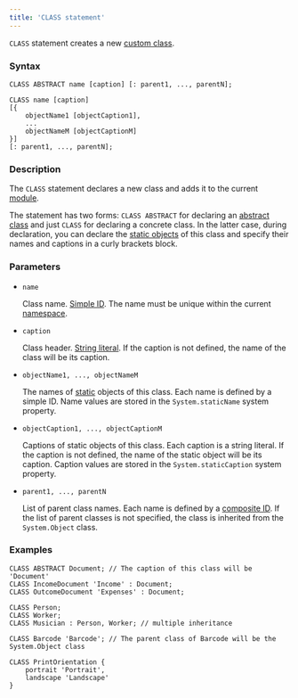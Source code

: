 ```yaml
---
title: 'CLASS statement'
---
```


`CLASS` statement creates a new [custom class](User_classes.md).

### Syntax

```
CLASS ABSTRACT name [caption] [: parent1, ..., parentN];
 
CLASS name [caption] 
[{
    objectName1 [objectCaption1],
    ...
    objectNameM [objectCaptionM]
}] 
[: parent1, ..., parentN];
```

### Description

The `CLASS` statement declares a new class and adds it to the current [module](Modules.md). 

The statement has two forms:  `CLASS ABSTRACT` for declaring an [abstract class](User_classes.md#abstract) and just `CLASS` for declaring a concrete class. In the latter case, during declaration, you can declare the [static objects](Static_objects.md)  of this class and specify their names and captions in a curly brackets block.   

### Parameters

- `name`

    Class name. [Simple ID](IDs.md#id). The name must be unique within the current [namespace](Naming.md#namespace).

- `caption`

    Class header. [String literal](Literals.md#strliteral). If the caption is not defined, the name of the class will be its caption.  

- `objectName1, ..., objectNameM`

    The names of [static](Static_objects.md) objects of this class. Each name is defined by a simple ID. Name values are stored in the `System.staticName` system property.

- `objectCaption1, ..., objectCaptionM`

    Captions of static objects of this class. Each caption is a string literal. If the caption is not defined, the name of the static object will be its caption. Caption values are stored in the `System.staticCaption` system property.

- `parent1, ..., parentN`

    List of parent class names. Each name is defined by a [composite ID](IDs.md#cid). If the list of parent classes is not specified, the class is inherited from the `System.Object` class.  

### Examples


```lsf
CLASS ABSTRACT Document; // The caption of this class will be 'Document'
CLASS IncomeDocument 'Income' : Document;
CLASS OutcomeDocument 'Expenses' : Document;

CLASS Person;
CLASS Worker;
CLASS Musician : Person, Worker; // multiple inheritance

CLASS Barcode 'Barcode'; // The parent class of Barcode will be the System.Object class

CLASS PrintOrientation {
    portrait 'Portrait',
    landscape 'Landscape'
}
```

